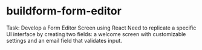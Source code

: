 # buildform-form-editor
Task: Develop a Form Editor Screen using React
Need to replicate a specific UI interface by creating two fields: a welcome screen with customizable settings and an email field that validates input.
